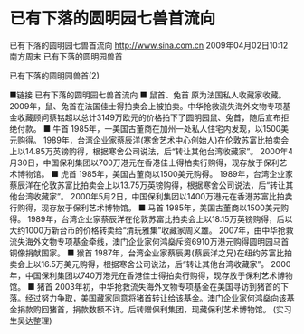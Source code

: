# 已有下落的圆明园七兽首流向

已有下落的圆明园七兽首流向
http://www.sina.com.cn  2009年04月02日10:12  南方周末
已有下落的圆明园兽首

已有下落的圆明园兽首(2)

■链接
已有下落的圆明园七兽首流向
■ 鼠首、兔首
原为法国私人收藏家收藏。
2009年，鼠、兔首在法国佳士得拍卖会上被拍卖。中华抢救流失海外文物专项基金收藏顾问蔡铭超以总计3149万欧元的价格拍下了圆明园鼠、兔首，随后宣布拒绝付款。
■ 牛首
1985年，一美国古董商在加州一处私人住宅内发现，以1500美元购得。
1989年，台湾企业家蔡辰洋(寒舍艺术中心创始人)在伦敦苏富比拍卖会上以14.85万英镑购得，根据寒舍公司说法，后“转让其他台湾收藏家”。
2000年4月30日，中国保利集团以700万港元在香港佳士得拍卖行购得，现存放于保利艺术博物馆。
■ 虎首
1985年，美国古董商以1500美元购得。
1989年，台湾企业家蔡辰洋在伦敦苏富比拍卖会上以13.75万英镑购得，根据寒舍公司说法，后“转让其他台湾收藏家”。
2000年5月2日，中国保利集团以1400万港元在香港苏富比拍卖行购得，现存放于保利艺术博物馆。
■ 马首
1985年，美国古董商以1500美元购得。
1989年，台湾企业家蔡辰洋在伦敦苏富比拍卖会上以18.15万英镑购得，后以大约1000万新台币的价格转卖给“清玩雅集”收藏家周义雄。
2007年，由中华抢救流失海外文物专项基金牵线，澳门企业家何鸿燊斥资6910万港元购得圆明园马首铜像捐献国家。
■ 猴首
1987年，台湾企业家蔡辰男(蔡辰洋之兄)在纽约苏富比拍卖会上以16.5万美元购得，根据寒舍公司说法，后“转让其他台湾收藏家”。
2000年，中国保利集团以740万港元在香港佳士得拍卖行购得，现存放于保利艺术博物馆。
■ 猪首
2003年初，中华抢救流失海外文物专项基金在美国寻访到猪首的下落。经过努力争取，美国藏家同意将猪首转让给该基金。澳门企业家何鸿燊向该基金捐款购回猪首，捐款数额不详。后转赠保利集团，现藏保利艺术博物馆。
(实习生吴达整理)

